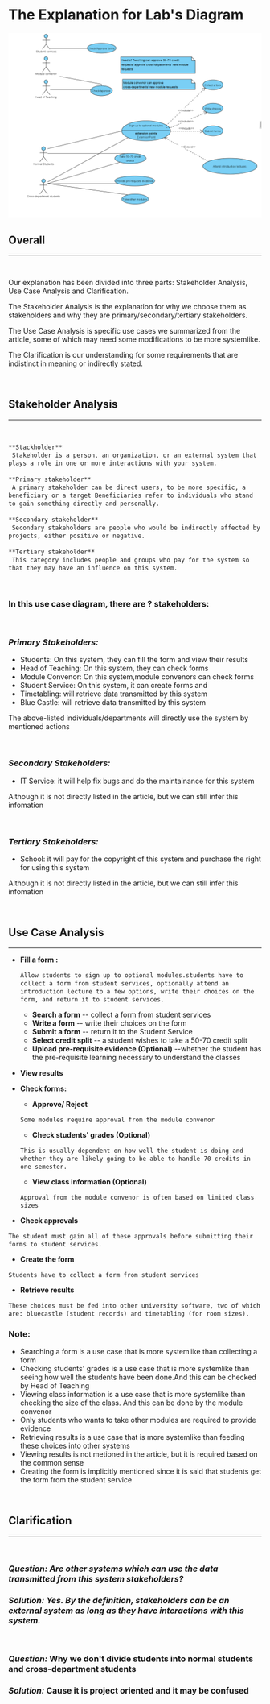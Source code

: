 # **The Explanation for Lab's Diagram**
![diagram](../diagram/final_casediagram.jpg)

## **Overall**
---
 &nbsp;

 Our explanation has been divided into three parts: Stakeholder Analysis, Use Case Analysis and Clarification.

 The Stakeholder Analysis is the explanation for why we choose them as stakeholders and why they are primary/secondary/tertiary stakeholders.

 The Use Case Analysis is specific use cases we summarized from the article, some of which may need some modifications to be more systemlike.

 The Clarification is our understanding for some requirements that are indistinct in meaning or indirectly stated.


&nbsp;
## **Stakeholder Analysis**
---
&nbsp;
 ```
**Stackholder**
  Stakeholder is a person, an organization, or an external system that plays a role in one or more interactions with your system.
 
**Primary stakeholder**
  A primary stakeholder can be direct users, to be more specific, a beneficiary or a target Beneficiaries refer to individuals who stand to gain something directly and personally. 
 
**Secondary stakeholder**
  Secondary stakeholders are people who would be indirectly affected by projects, either positive or negative.
	
**Tertiary stakeholder**
  This category includes people and groups who pay for the system so that they may have an influence on this system.
 ```
&nbsp;

### In this use case diagram, there are  ? stakeholders:


&nbsp;

### ***Primary Stakeholders:***
- Students: On this system, they can fill the form and view their results
- Head of Teaching: On this system, they can check forms
- Module Convenor: On this system,module convenors can check forms
- Student Service: On this system, it can create forms and 
- Timetabling: will retrieve data transmitted by this system
- Blue Castle: will retrieve data transmitted by this system

 The above-listed individuals/departments will directly use the system by mentioned actions

&nbsp;

### ***Secondary Stakeholders:***
-  IT Service: it will help fix bugs and do the maintainance for this system

 Although it is not directly listed in the article, but we can still infer this infomation

&nbsp;

### ***Tertiary Stakeholders:***
- School: it will pay for the copyright of this system and purchase the right for using this system

Although it is not directly listed in the article, but we can still infer this infomation

&nbsp;
## **Use Case Analysis**
---
- **Fill a form :** 
    ```
    Allow students to sign up to optional modules.students have to collect a form from student services, optionally attend an introduction lecture to a few options, write their choices on the form, and return it to student services.
    ```
    * **Search a form**  -- collect a form from student services
    * **Write a form** -- write their choices on the form 
    * **Submit a form** -- return it to the Student Service
    * **Select credit split** -- a student wishes to take a 50-70 credit split
    * **Upload pre-requisite evidence (Optional)** --whether the student has the pre-requisite learning necessary to understand the classes

- **View results**
- **Check forms:**
    * **Approve/ Reject**
    ```
    Some modules require approval from the module convenor
    ```
    * **Check students' grades (Optional)**
    ```
    This is usually dependent on how well the student is doing and whether they are likely going to be able to handle 70 credits in one semester.
    ```
    * **View class information (Optional)**
    ```
    Approval from the module convenor is often based on limited class sizes
    ```
- **Check approvals**
```
The student must gain all of these approvals before submitting their forms to student services. 
```
- **Create the form**
```
Students have to collect a form from student services
```
- **Retrieve results**
```
These choices must be fed into other university software, two of which are: bluecastle (student records) and timetabling (for room sizes).
```

### **Note:**
-  Searching a form is a use case that is more systemlike  than collecting a form
- Checking students' grades is a use case that is more systemlike than seeing how well the students have been done.And this can be checked by Head of Teaching
- Viewing class information is a use case that is more systemlike than checking the size of the class. And this can be done by the module convenor
- Only students who wants to take other modules are required to provide evidence
- Retrieving results is a use case that is more systemlike than feeding these choices into other systems
- Viewing results is not metioned in the article, but it is required based on the common sense
- Creating the form is implicitly mentioned since it is said that students get the form from the student service








&nbsp;
## **Clarification**
---
&nbsp;
### ***Question:*** *Are other systems which can use the data transmitted from this system stakeholders?*
### ***Solution:*** *Yes. By the definition, stakeholders can be an external system as long as they have interactions with this system.*

&nbsp;
### ***Question:*** Why we don't divide students into normal students and cross-department students
### ***Solution:*** Cause it is project oriented and it may be confused

